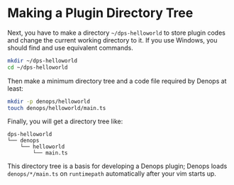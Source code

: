 # Making a Plugin Directory Tree

Next, you have to make a directory `~/dps-helloworld` to store plugin codes and change the current working directory to it.
If you use Windows, you should find and use equivalent commands.

```sh
mkdir ~/dps-helloworld
cd ~/dps-helloworld
```

Then make a minimum directory tree and a code file required by Denops at least:

```sh
mkdir -p denops/helloworld
touch denops/helloworld/main.ts
```

Finally, you will get a directory tree like:

```
dps-helloworld
└── denops
    └── helloworld
        └── main.ts
```


This directory tree is a basis for developing a Denops plugin; Denops loads `denops/*/main.ts` on `runtimepath` automatically after your vim starts up.
